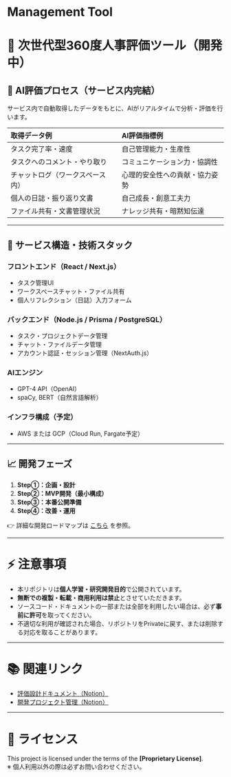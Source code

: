 # Management Tool
# 🚀 次世代型360度人事評価ツール（開発中）

## 🧠 AI評価プロセス（サービス内完結）

サービス内で自動取得したデータをもとに、AIがリアルタイムで分析・評価を行います。

| 取得データ例 | AI評価指標例 |
|:---|:---|
| タスク完了率・速度 | 自己管理能力・生産性 |
| タスクへのコメント・やり取り | コミュニケーション力・協調性 |
| チャットログ（ワークスペース内） | 心理的安全性への貢献・協力姿勢 |
| 個人の日誌・振り返り文書 | 自己成長・創意工夫力 |
| ファイル共有・文書管理状況 | ナレッジ共有・暗黙知伝達 |

---

## 🎨 サービス構造・技術スタック

### フロントエンド（React / Next.js）
- タスク管理UI
- ワークスペースチャット・ファイル共有
- 個人リフレクション（日誌）入力フォーム

### バックエンド（Node.js / Prisma / PostgreSQL）
- タスク・プロジェクトデータ管理
- チャット・ファイルデータ管理
- アカウント認証・セッション管理（NextAuth.js）

### AIエンジン
- GPT-4 API（OpenAI）
- spaCy, BERT（自然言語解析）

### インフラ構成（予定）
- AWS または GCP（Cloud Run, Fargate予定）

---

## 📈 開発フェーズ

1. **Step①：企画・設計**
2. **Step②：MVP開発（最小構成）**
3. **Step③：本番公開準備**
4. **Step④：改善・運用**

👉 詳細な開発ロードマップは [こちら](https://www.notion.so/1c0a7d1469cd80ff8a08f8a29aaeed36?pvs=21) を参照。

---

# ⚡ 注意事項

- 本リポジトリは**個人学習・研究開発目的**で公開されています。
- **無断での複製・転載・商用利用は禁止**とさせていただきます。
- ソースコード・ドキュメントの一部または全部を利用したい場合は、必ず**事前に許可**を取ってください。
- 不適切な利用が確認された場合、リポジトリをPrivateに戻す、または削除する対応を取ることがあります。

---

# 📚 関連リンク

- [評価設計ドキュメント（Notion）](https://www.notion.so/1c0a7d1469cd80ff8a08f8a29aaeed36?pvs=21)
- [開発プロジェクト管理（Notion）](https://www.notion.so/Github-project-1c1a7d1469cd802e9bb1d89f37849c97?pvs=21)

---

# 🧩 ライセンス

This project is licensed under the terms of the **[Proprietary License]**.  
※ 個人利用以外の際は必ずお問い合わせください。
